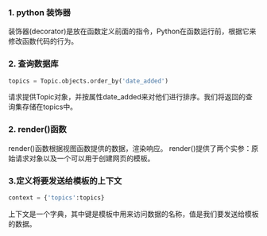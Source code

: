 ### 1. python 装饰器
装饰器(decorator)是放在函数定义前面的指令，Python在函数运行前，根据它来修改函数代码的行为。

### 2. 查询数据库
```python
topics = Topic.objects.order_by('date_added')
```
请求提供Topic对象，并按属性date_added来对他们进行排序。我们将返回的查询集存储在topics中。

### 2. render()函数
 render()函数根据视图函数提供的数据，渲染响应。
 render()提供了两个实参：原始请求对象以及一个可以用于创建网页的模板。
 
### 3.定义将要发送给模板的上下文
```python
context = {'topics':topics}
```
上下文是一个字典，其中键是模板中用来访问数据的名称，值是我们要发送给模板的数据。

